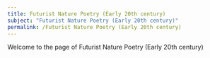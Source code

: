 ```yaml
---
title: Futurist Nature Poetry (Early 20th century)
subject: "Futurist Nature Poetry (Early 20th century)"
permalink: /Futurist Nature Poetry (Early 20th century)
---
```


Welcome to the page of Futurist Nature Poetry (Early 20th century)
